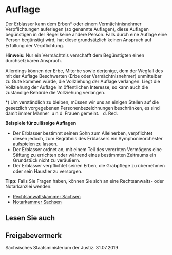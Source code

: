 # Auflage

Der Erblasser kann dem Erben\* oder einem Vermächtnisnehmer Verpflichtungen auferlegen (so genannte Auflagen), diese Auflagen begünstigen in der Regel keine andere Person. Falls durch eine Auflage eine Person begünstigt wird, hat diese grundsätzlich keinen Anspruch auf Erfüllung der Verpflichtung.

**Hinweis:** Nur ein Vermächtnis verschafft dem Begünstigten einen durchsetzbaren Anspruch.

Allerdings können der Erbe, Miterbe sowie derjenige, dem der Wegfall des mit der Auflage Beschwerten (Erbe oder Vermächtnisnehmer) unmittelbar zu Gute kommen würde, die Vollziehung der Auflage verlangen. Liegt die Vollziehung der Auflage im öffentlichen Interesse, so kann auch die zuständige Behörde die Vollziehung verlangen.

\*) Um verständlich zu bleiben, müssen wir uns an einigen Stellen auf die gesetzlich vorgegebenen Personenbezeichnungen beschränken, es sind damit immer Männer  u n d  Frauen gemeint.   d. Red.

**Beispiele für zulässige Auflagen**

* Der Erblasser bestimmt seinen Sohn zum Alleinerben, verpflichtet diesen jedoch, zum Begräbnis des Erblassers ein Symphonieorchester aufspielen zu lassen.
* Der Erblasser ordnet an, mit einem Teil des vererbten Vermögens eine Stiftung zu errichten oder während eines bestimmten Zeitraums ein Grundstück nicht zu veräußern.
* Der Erblasser verpflichtet seinen Erben, die Grabpflege zu übernehmen oder sein Haustier zu versorgen.

**Tipp:** Falls Sie Fragen haben, können Sie sich an eine Rechtsanwalts- oder Notarkanzlei wenden.

* [Rechtsanwaltskammer Sachsen](https://www.rak-sachsen.de/kontakt/ "Kontakt zu der Rechtsanwaltskammer Sachsen herstellen")
* [Notarkammer Sachsen](http://www.notarkammer-sachsen.de/anfahrt "Kontakt zur Notarkammer Sachsen herstellen")

## Lesen Sie auch

## Freigabevermerk

Sächsisches Staatsministerium der Justiz. 31.07.2019
